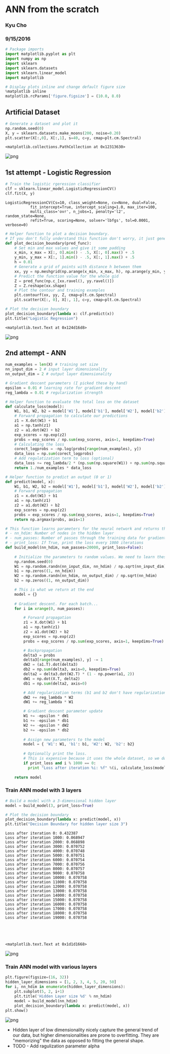 
# ANN from the scratch

### Kyu Cho
### 9/15/2016


```python
# Package imports
import matplotlib.pyplot as plt
import numpy as np
import sklearn
import sklearn.datasets
import sklearn.linear_model
import matplotlib

# Display plots inline and change default figure size
%matplotlib inline
matplotlib.rcParams['figure.figsize'] = (10.0, 8.0)
```

## Artificial Dataset


```python
# Generate a dataset and plot it
np.random.seed(0)
X, y = sklearn.datasets.make_moons(200, noise=0.20)
plt.scatter(X[:,0], X[:,1], s=40, c=y, cmap=plt.cm.Spectral)
```




    <matplotlib.collections.PathCollection at 0x12313630>




![png](output_4_1.png)


## 1st attempt - Logistic Regression


```python
# Train the logistic rgeression classifier
clf = sklearn.linear_model.LogisticRegressionCV()
clf.fit(X, y)
```




    LogisticRegressionCV(Cs=10, class_weight=None, cv=None, dual=False,
               fit_intercept=True, intercept_scaling=1.0, max_iter=100,
               multi_class='ovr', n_jobs=1, penalty='l2', random_state=None,
               refit=True, scoring=None, solver='lbfgs', tol=0.0001, verbose=0)




```python
# Helper function to plot a decision boundary.
# If you don't fully understand this function don't worry, it just generates the contour plot below.
def plot_decision_boundary(pred_func):
    # Set min and max values and give it some padding
    x_min, x_max = X[:, 0].min() - .5, X[:, 0].max() + .5
    y_min, y_max = X[:, 1].min() - .5, X[:, 1].max() + .5
    h = 0.01
    # Generate a grid of points with distance h between them
    xx, yy = np.meshgrid(np.arange(x_min, x_max, h), np.arange(y_min, y_max, h))
    # Predict the function value for the whole gid
    Z = pred_func(np.c_[xx.ravel(), yy.ravel()])
    Z = Z.reshape(xx.shape)
    # Plot the contour and training examples
    plt.contourf(xx, yy, Z, cmap=plt.cm.Spectral)
    plt.scatter(X[:, 0], X[:, 1], c=y, cmap=plt.cm.Spectral)
```


```python
# Plot the decision boundary
plot_decision_boundary(lambda x: clf.predict(x))
plt.title("Logistic Regression")
```




    <matplotlib.text.Text at 0x124d16d8>




![png](output_8_1.png)


## 2nd attempt - ANN


```python
num_examples = len(X) # training set size
nn_input_dim = 2 # input layer dimensionality
nn_output_dim = 2 # output layer dimensionality

# Gradient descent parameters (I picked these by hand)
epsilon = 0.01 # learning rate for gradient descent
reg_lambda = 0.01 # regularization strength
```


```python
# Helper function to evaluate the total loss on the dataset
def calculate_loss(model):
    W1, b1, W2, b2 = model['W1'], model['b1'], model['W2'], model['b2']
    # Forward propagation to calculate our predictions
    z1 = X.dot(W1) + b1
    a1 = np.tanh(z1)
    z2 = a1.dot(W2) + b2
    exp_scores = np.exp(z2)
    probs = exp_scores / np.sum(exp_scores, axis=1, keepdims=True)
    # Calculating the loss
    corect_logprobs = -np.log(probs[range(num_examples), y])
    data_loss = np.sum(corect_logprobs)
    # Add regulatization term to loss (optional)
    data_loss += reg_lambda/2 * (np.sum(np.square(W1)) + np.sum(np.square(W2)))
    return 1./num_examples * data_loss
```


```python
# Helper function to predict an output (0 or 1)
def predict(model, x):
    W1, b1, W2, b2 = model['W1'], model['b1'], model['W2'], model['b2']
    # Forward propagation
    z1 = x.dot(W1) + b1
    a1 = np.tanh(z1)
    z2 = a1.dot(W2) + b2
    exp_scores = np.exp(z2)
    probs = exp_scores / np.sum(exp_scores, axis=1, keepdims=True)
    return np.argmax(probs, axis=1)
```


```python
# This function learns parameters for the neural network and returns the model.
# - nn_hdim: Number of nodes in the hidden layer
# - num_passes: Number of passes through the training data for gradient descent
# - print_loss: If True, print the loss every 1000 iterations
def build_model(nn_hdim, num_passes=20000, print_loss=False):
    
    # Initialize the parameters to random values. We need to learn these.
    np.random.seed(0)
    W1 = np.random.randn(nn_input_dim, nn_hdim) / np.sqrt(nn_input_dim)
    b1 = np.zeros((1, nn_hdim))
    W2 = np.random.randn(nn_hdim, nn_output_dim) / np.sqrt(nn_hdim)
    b2 = np.zeros((1, nn_output_dim))

    # This is what we return at the end
    model = {}
    
    # Gradient descent. For each batch...
    for i in xrange(0, num_passes):

        # Forward propagation
        z1 = X.dot(W1) + b1
        a1 = np.tanh(z1)
        z2 = a1.dot(W2) + b2
        exp_scores = np.exp(z2)
        probs = exp_scores / np.sum(exp_scores, axis=1, keepdims=True)

        # Backpropagation
        delta3 = probs
        delta3[range(num_examples), y] -= 1
        dW2 = (a1.T).dot(delta3)
        db2 = np.sum(delta3, axis=0, keepdims=True)
        delta2 = delta3.dot(W2.T) * (1 - np.power(a1, 2))
        dW1 = np.dot(X.T, delta2)
        db1 = np.sum(delta2, axis=0)

        # Add regularization terms (b1 and b2 don't have regularization terms)
        dW2 += reg_lambda * W2
        dW1 += reg_lambda * W1

        # Gradient descent parameter update
        W1 += -epsilon * dW1
        b1 += -epsilon * db1
        W2 += -epsilon * dW2
        b2 += -epsilon * db2
        
        # Assign new parameters to the model
        model = { 'W1': W1, 'b1': b1, 'W2': W2, 'b2': b2}
        
        # Optionally print the loss.
        # This is expensive because it uses the whole dataset, so we don't want to do it too often.
        if print_loss and i % 1000 == 0:
          print "Loss after iteration %i: %f" %(i, calculate_loss(model))
    
    return model
```

### Train ANN model with 3 layers


```python
# Build a model with a 3-dimensional hidden layer
model = build_model(3, print_loss=True)

# Plot the decision boundary
plot_decision_boundary(lambda x: predict(model, x))
plt.title("Decision Boundary for hidden layer size 3")
```

    Loss after iteration 0: 0.432387
    Loss after iteration 1000: 0.068947
    Loss after iteration 2000: 0.068898
    Loss after iteration 3000: 0.070752
    Loss after iteration 4000: 0.070748
    Loss after iteration 5000: 0.070751
    Loss after iteration 6000: 0.070754
    Loss after iteration 7000: 0.070756
    Loss after iteration 8000: 0.070757
    Loss after iteration 9000: 0.070758
    Loss after iteration 10000: 0.070758
    Loss after iteration 11000: 0.070758
    Loss after iteration 12000: 0.070758
    Loss after iteration 13000: 0.070758
    Loss after iteration 14000: 0.070758
    Loss after iteration 15000: 0.070758
    Loss after iteration 16000: 0.070758
    Loss after iteration 17000: 0.070758
    Loss after iteration 18000: 0.070758
    Loss after iteration 19000: 0.070758
    




    <matplotlib.text.Text at 0x1d1d1668>




![png](output_15_2.png)


### Train ANN model with various layers


```python
plt.figure(figsize=(16, 32))
hidden_layer_dimensions = [1, 2, 3, 4, 5, 20, 50]
for i, nn_hdim in enumerate(hidden_layer_dimensions):
    plt.subplot(5, 2, i+1)
    plt.title('Hidden Layer size %d' % nn_hdim)
    model = build_model(nn_hdim)
    plot_decision_boundary(lambda x: predict(model, x))
plt.show()
```


![png](output_17_0.png)


* Hidden layer of low dimensionality nicely capture the general trend of our data, but higher dimensionalities are prone to overfitting. They are "memorizing" the data as opposed to fitting the general shape. 
* TODO - Add ragulization parameter alpha
